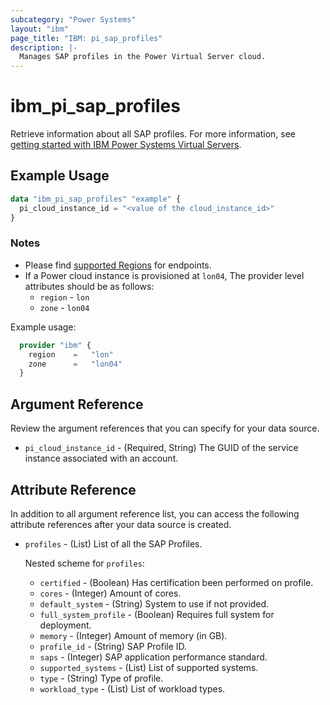 ```yaml
---
subcategory: "Power Systems"
layout: "ibm"
page_title: "IBM: pi_sap_profiles"
description: |-
  Manages SAP profiles in the Power Virtual Server cloud.
---
```


# ibm_pi_sap_profiles

Retrieve information about all SAP profiles. For more information, see [getting started with IBM Power Systems Virtual Servers](https://cloud.ibm.com/docs/power-iaas?topic=power-iaas-getting-started).

## Example Usage

```terraform
data "ibm_pi_sap_profiles" "example" {
  pi_cloud_instance_id = "<value of the cloud_instance_id>"
}
```

### Notes

- Please find [supported Regions](https://cloud.ibm.com/apidocs/power-cloud#endpoint) for endpoints.
- If a Power cloud instance is provisioned at `lon04`, The provider level attributes should be as follows:
  - `region` - `lon`
  - `zone` - `lon04`

Example usage:

  ```terraform
    provider "ibm" {
      region    =   "lon"
      zone      =   "lon04"
    }
  ```
  
## Argument Reference

Review the argument references that you can specify for your data source.

- `pi_cloud_instance_id` - (Required, String) The GUID of the service instance associated with an account.

## Attribute Reference

In addition to all argument reference list, you can access the following attribute references after your data source is created.

- `profiles` - (List) List of all the SAP Profiles.

  Nested scheme for `profiles`:
  - `certified` - (Boolean) Has certification been performed on profile.
  - `cores` - (Integer) Amount of cores.
  - `default_system` - (String) System to use if not provided.
  - `full_system_profile` - (Boolean) Requires full system for deployment.
  - `memory` - (Integer) Amount of memory (in GB).
  - `profile_id` - (String) SAP Profile ID.
  - `saps` - (Integer) SAP application performance standard.
  - `supported_systems` - (List) List of supported systems.
  - `type` - (String) Type of profile.
  - `workload_type` - (List)  List of workload types.
